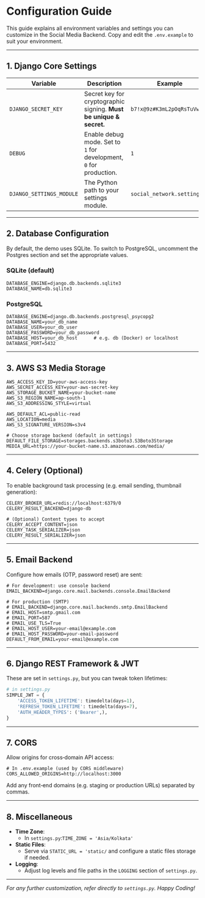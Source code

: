 # Configuration Guide

This guide explains all environment variables and settings you can customize in the Social Media Backend. Copy and edit the `.env.example` to suit your environment.

---

## 1. Django Core Settings

| Variable                   | Description                                                      | Example                              |
| -------------------------- | ---------------------------------------------------------------- | ------------------------------------ |
| `DJANGO_SECRET_KEY`        | Secret key for cryptographic signing. **Must be unique & secret.** | `b7!x@9z#K3mL2pOqRsTuVwXyZ`        |
| `DEBUG`                    | Enable debug mode. Set to `1` for development, `0` for production. | `1`                                   |
| `DJANGO_SETTINGS_MODULE`   | The Python path to your settings module.                         | `social_network.settings`           |

---

## 2. Database Configuration

By default, the demo uses SQLite. To switch to PostgreSQL, uncomment the Postgres section and set the appropriate values.

### SQLite (default)

```dotenv
DATABASE_ENGINE=django.db.backends.sqlite3
DATABASE_NAME=db.sqlite3
```

### PostgreSQL
```dotenv
DATABASE_ENGINE=django.db.backends.postgresql_psycopg2
DATABASE_NAME=your_db_name
DATABASE_USER=your_db_user
DATABASE_PASSWORD=your_db_password
DATABASE_HOST=your_db_host      # e.g. db (Docker) or localhost
DATABASE_PORT=5432
```

---

## 3. AWS S3 Media Storage
```dotenv
AWS_ACCESS_KEY_ID=your-aws-access-key
AWS_SECRET_ACCESS_KEY=your-aws-secret-key
AWS_STORAGE_BUCKET_NAME=your-bucket-name
AWS_S3_REGION_NAME=ap-south-1
AWS_S3_ADDRESSING_STYLE=virtual

AWS_DEFAULT_ACL=public-read
AWS_LOCATION=media
AWS_S3_SIGNATURE_VERSION=s3v4

# Choose storage backend (default in settings)
DEFAULT_FILE_STORAGE=storages.backends.s3boto3.S3Boto3Storage
MEDIA_URL=https://your-bucket-name.s3.amazonaws.com/media/
```

---

## 4. Celery (Optional)
To enable background task processing (e.g. email sending, thumbnail generation):
```dotenv
CELERY_BROKER_URL=redis://localhost:6379/0
CELERY_RESULT_BACKEND=django-db

# (Optional) Content types to accept
CELERY_ACCEPT_CONTENT=json
CELERY_TASK_SERIALIZER=json
CELERY_RESULT_SERIALIZER=json
```

---

## 5. Email Backend
Configure how emails (OTP, password reset) are sent:
```dotenv
# For development: use console backend
EMAIL_BACKEND=django.core.mail.backends.console.EmailBackend

# For production (SMTP)
# EMAIL_BACKEND=django.core.mail.backends.smtp.EmailBackend
# EMAIL_HOST=smtp.gmail.com
# EMAIL_PORT=587
# EMAIL_USE_TLS=True
# EMAIL_HOST_USER=your-email@example.com
# EMAIL_HOST_PASSWORD=your-email-password
DEFAULT_FROM_EMAIL=your-email@example.com
```

---

## 6. Django REST Framework & JWT
These are set in `settings.py`, but you can tweak token lifetimes:
```python
# in settings.py
SIMPLE_JWT = {
    'ACCESS_TOKEN_LIFETIME': timedelta(days=1),
    'REFRESH_TOKEN_LIFETIME': timedelta(days=7),
    'AUTH_HEADER_TYPES': ('Bearer',),
}
```

--- 

## 7. CORS
Allow origins for cross‑domain API access:
```dotenv
# In .env.example (used by CORS middleware)
CORS_ALLOWED_ORIGINS=http://localhost:3000
```
Add any front‑end domains (e.g. staging or production URLs) separated by commas.

---

## 8. Miscellaneous
- **Time Zone**:
    - In `settings.py`:`TIME_ZONE = 'Asia/Kolkata'`
- **Static Files**:
    - Serve via `STATIC_URL = 'static/` and configure a static files storage if needed.
- **Logging**:
    - Adjust log levels and file paths in the `LOGGING` section of `settings.py`.

---

*For any further customization, refer directly to `settings.py`. Happy Coding!*